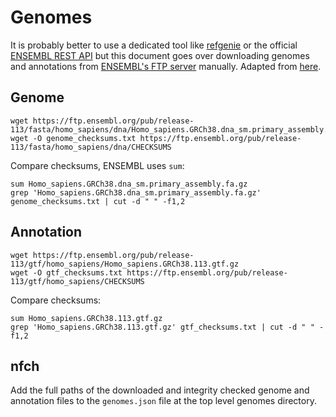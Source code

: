 # Genomes

It is probably better to use a dedicated tool like [refgenie](http://refgenie.databio.org/en/latest/) or the official
[ENSEMBL REST API](https://rest.ensembl.org/) but this document goes over downloading genomes and annotations from
[ENSEMBL's FTP server](https://ftp.ensembl.org/) manually. Adapted from
[here](https://nf-co.re/docs/usage/reference_genomes).

## Genome

    wget https://ftp.ensembl.org/pub/release-113/fasta/homo_sapiens/dna/Homo_sapiens.GRCh38.dna_sm.primary_assembly.fa.gz
    wget -O genome_checksums.txt https://ftp.ensembl.org/pub/release-113/fasta/homo_sapiens/dna/CHECKSUMS

Compare checksums, ENSEMBL uses `sum`:

    sum Homo_sapiens.GRCh38.dna_sm.primary_assembly.fa.gz
    grep 'Homo_sapiens.GRCh38.dna_sm.primary_assembly.fa.gz' genome_checksums.txt | cut -d " " -f1,2

## Annotation

    wget https://ftp.ensembl.org/pub/release-113/gtf/homo_sapiens/Homo_sapiens.GRCh38.113.gtf.gz
    wget -O gtf_checksums.txt https://ftp.ensembl.org/pub/release-113/gtf/homo_sapiens/CHECKSUMS

Compare checksums:

    sum Homo_sapiens.GRCh38.113.gtf.gz
    grep 'Homo_sapiens.GRCh38.113.gtf.gz' gtf_checksums.txt | cut -d " " -f1,2

## nfch

Add the full paths of the downloaded and integrity checked genome and annotation files to the `genomes.json` file at
the top level genomes directory.
